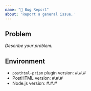```yaml
---
name: "🐛 Bug Report"
about: 'Report a general issue.'
---
```


## Problem

_Describe your problem._

## Environment

- `posthtml-prism` plugin version: #.#.#
- PostHTML version: #.#.#
- Node.js version: #.#.#

